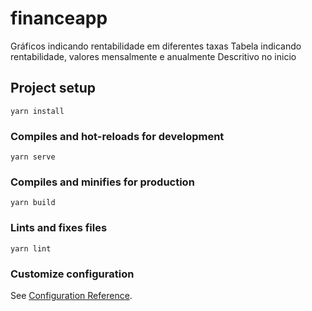 # financeapp


Gráficos indicando rentabilidade em diferentes taxas
Tabela indicando rentabilidade, valores mensalmente e anualmente
Descritivo no inicio

## Project setup
```
yarn install
```

### Compiles and hot-reloads for development
```
yarn serve
```

### Compiles and minifies for production
```
yarn build
```

### Lints and fixes files
```
yarn lint
```

### Customize configuration
See [Configuration Reference](https://cli.vuejs.org/config/).
